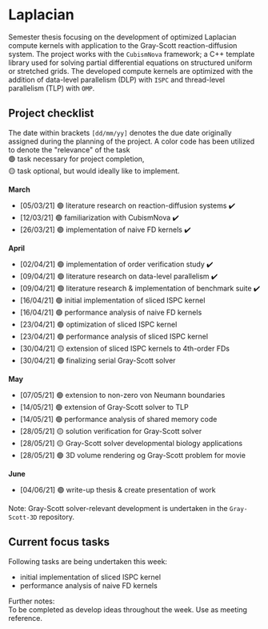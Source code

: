 # Laplacian
Semester thesis focusing on the development of optimized Laplacian compute 
kernels with application to the Gray-Scott reaction-diffusion system. The 
project works with the `CubismNova` framework; a C++ template library used for
solving partial differential equations on structured uniform or stretched 
grids. The developed compute kernels are optimized with the addition of 
data-level parallelism (DLP) with `ISPC` and thread-level parallelism (TLP)
with `OMP`. 

## Project checklist 
The date within brackets `[dd/mm/yy]` denotes the due date originally assigned 
during the planning of the project. A color code has been utilized to denote 
the "relevance" of the task <br /> 
🟢 task necessary for project completion, <br />
🟡 task optional, but would ideally like to implement.

**March**
* [05/03/21] 🟢 literature research on reaction-diffusion systems           ✔️
* [12/03/21] 🟢 familiarization with CubismNova                             ✔️
* [26/03/21] 🟢 implementation of naive FD kernels                          ✔️

**April**
* [02/04/21] 🟢 implementation of order verification study                  ✔️
* [09/04/21] 🟢 literature research on data-level parallelism               ✔️ 
* [09/04/21] 🟢 literature research & implementation of benchmark suite     ✔️
* [16/04/21] 🟢 initial implementation of sliced ISPC kernel 
* [16/04/21] 🟢 performance analysis of naive FD kernels
* [23/04/21] 🟢 optimization of sliced ISPC kernel 
* [23/04/21] 🟢 performance analysis of sliced ISPC kernel
* [30/04/21] 🟡 extension of sliced ISPC kernels to 4th-order FDs
* [30/04/21] 🟢 finalizing serial Gray-Scott solver  

**May**
* [07/05/21] 🟢 extension to non-zero von Neumann boundaries 
* [14/05/21] 🟢 extension of Gray-Scott solver to TLP 
* [14/05/21] 🟢 performance analysis of shared memory code 
* [28/05/21] 🟡 solution verification for Gray-Scott solver
* [28/05/21] 🟡 Gray-Scott solver developmental biology applications
* [28/05/21] 🟢 3D volume rendering og Gray-Scott problem for movie

**June**
* [04/06/21] 🟢 write-up thesis & create presentation of work

Note: Gray-Scott solver-relevant development is undertaken in the 
`Gray-Scott-3D` repository.

## Current focus tasks
Following tasks are being undertaken this week: 
* initial implementation of sliced ISPC kernel 
* performance analysis of naive FD kernels

Further notes: <br />
To be completed as develop ideas throughout the week. 
Use as meeting reference. 
